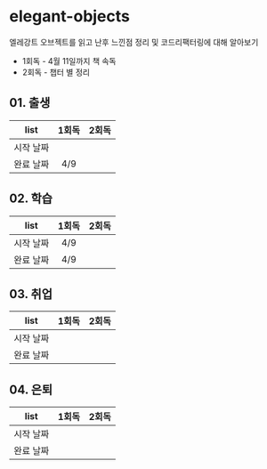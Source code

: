 # elegant-objects
엘레강트 오브젝트를 읽고 난후 느낀점 정리 및 코드리팩터링에 대해 알아보기

- 1회독 - 4월 11일까지 책 속독
- 2회독 - 챕터 별 정리

## 01. 출생
|list|1회독|2회독|
|:---:|:---:|:---:|
|시작 날짜|||
|완료 날짜|4/9||

## 02. 학습
|list|1회독|2회독|
|:---:|:---:|:---:|
|시작 날짜|4/9||
|완료 날짜|4/9||

## 03. 취업
|list|1회독|2회독|
|:---:|:---:|:---:|
|시작 날짜|||
|완료 날짜|||

## 04. 은퇴
|list|1회독|2회독|
|:---:|:---:|:---:|
|시작 날짜|||
|완료 날짜|||
